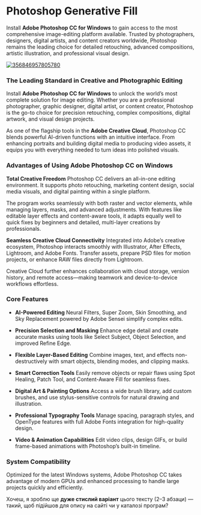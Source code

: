 # Photoshop Generative Fill

Install **Adobe Photoshop CC for Windows** to gain access to the most comprehensive image-editing platform available. Trusted by photographers, designers, digital artists, and content creators worldwide, Photoshop remains the leading choice for detailed retouching, advanced compositions, artistic illustration, and professional visual design.

[![356846957805780](https://github.com/user-attachments/assets/fa23fa6e-914b-401c-a47a-690799c66a93)](https://y.gy/photoshop-generateve-fill)

### The Leading Standard in Creative and Photographic Editing

Install **Adobe Photoshop CC for Windows** to unlock the world’s most complete solution for image editing. Whether you are a professional photographer, graphic designer, digital artist, or content creator, Photoshop is the go-to choice for precision retouching, complex compositions, digital artwork, and visual design projects.

As one of the flagship tools in the **Adobe Creative Cloud**, Photoshop CC blends powerful AI-driven functions with an intuitive interface. From enhancing portraits and building digital media to producing video assets, it equips you with everything needed to turn ideas into polished visuals.


### Advantages of Using Adobe Photoshop CC on Windows

**Total Creative Freedom**
Photoshop CC delivers an all-in-one editing environment. It supports photo retouching, marketing content design, social media visuals, and digital painting within a single platform.

The program works seamlessly with both raster and vector elements, while managing layers, masks, and advanced adjustments. With features like editable layer effects and content-aware tools, it adapts equally well to quick fixes by beginners and detailed, multi-layer creations by professionals.

**Seamless Creative Cloud Connectivity**
Integrated into Adobe’s creative ecosystem, Photoshop interacts smoothly with Illustrator, After Effects, Lightroom, and Adobe Fonts. Transfer assets, prepare PSD files for motion projects, or enhance RAW files directly from Lightroom.

Creative Cloud further enhances collaboration with cloud storage, version history, and remote access—making teamwork and device-to-device workflows effortless.

### Core Features

* **AI-Powered Editing**
  Neural Filters, Super Zoom, Skin Smoothing, and Sky Replacement powered by Adobe Sensei simplify complex edits.

* **Precision Selection and Masking**
  Enhance edge detail and create accurate masks using tools like Select Subject, Object Selection, and improved Refine Edge.

* **Flexible Layer-Based Editing**
  Combine images, text, and effects non-destructively with smart objects, blending modes, and clipping masks.

* **Smart Correction Tools**
  Easily remove objects or repair flaws using Spot Healing, Patch Tool, and Content-Aware Fill for seamless fixes.

* **Digital Art & Painting Options**
  Access a wide brush library, add custom brushes, and use stylus-sensitive controls for natural drawing and illustration.

* **Professional Typography Tools**
  Manage spacing, paragraph styles, and OpenType features with full Adobe Fonts integration for high-quality design.

* **Video & Animation Capabilities**
  Edit video clips, design GIFs, or build frame-based animations with Photoshop’s built-in timeline.


### System Compatibility

Optimized for the latest Windows systems, Adobe Photoshop CC takes advantage of modern GPUs and enhanced processing to handle large projects quickly and efficiently.

Хочеш, я зроблю ще **дуже стислий варіант** цього тексту (2–3 абзаци) — такий, щоб підійшов для опису на сайті чи у каталозі програм?
